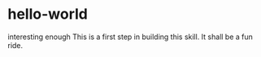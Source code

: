 # hello-world
interesting enough
This is a first step in building this skill. It shall be a fun ride.
